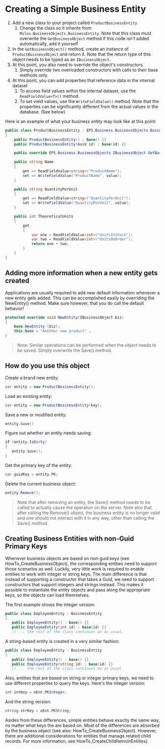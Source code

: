 # Creating a Simple Business Entity

1) Add a new class to your project called ```ProductBusinessEntity```
   1) Change the class so it inherits from ```Milos.BusinessObjects.BusinessEntity```. Note that this class must overwrite the ```GetBusinessObject``` method if this code isn't added automatically, add it yourself.
2) In the ```GetBusinessObject()``` method, create an instance of ```ProductBusinessObject``` and return it. Note that the return type of this object needs to be typed as an ```IBusinessObject```.
3) At this point, you also need to override the object's constructors.
   1) Simply override  two overloaded constructors with calls to their base methods only.
4) At this point, you can add properties that reference data in the internal dataset
   1) To access field values within the internal dataset, use the ```ReadFieldValue<T>()``` method.
   2) To set vield values, use the ```WriteFieldValue()``` method. Note that the properties can be significantly different from the actual values in the database. (See below)
  
Here is an example of what your business entity may look like at this point:

```cs
public class ProductBusinessEntity : EPS.Business.BusinessObjects.BusinessEntity 
{
    public ProductBusinessEntity() : base() {}
    public ProductBusinessEntity(Guid id) : base(id) {}

    public override EPS.Business.BusinessObjects.IBusinessObject GetBusinessObject() => new ProductBusinessObject();

    public string Name
    {
        get => ReadFieldValue<string>("ProductName");
        set => WriteFieldValue("ProductName", value);
    }

    public string QuantityPerUnit
    {
        get => ReadFieldValue<string>("QuantityPerUnit");
        set => WriteFieldValue("QuantityPerUnit", value);
    }

    public int TheoreticalUnits
    {
        get
        {
            var one = ReadFieldValue<int>("UnitsInStock");
            var two = ReadFieldValue<int>("UnitsOnOrder");
            return one + two;
        }
    }
}
```
 
## Adding more information when a new entity gets created

Applications are usually required to add new default information whenever a new entity gets added. This can be accomplished easily by overriding the NewEntity() method. Make sure however, that you do call the default behavior!

```cs
protected override void NewEntity(IBusinessObject biz)
{
    base.NewEntity (biz);
    this.Name = "Another new product" ;
}
```

> Note: Similar operations can be performed when the object needs to be saved. Simply overwrite the Save() method.

## How do you use this object

Create a brand new entity:

```cs
var entity = new ProductBusinessEntity();
```

Load an existing entity:

```cs
var entity = new ProductBusinessEntity(key);
```

Save a new or modified entity:

```cs
entity.Save()
```

Figure out whether an entity needs saving:

```cs
if (entity.IsDirty) 
{
   entity.Save();
}
```

Get the primary key of the entity:

```cs
var guidKey = entity.PK;
```

Delete the current business object:

```cs
entity.Remove();
```

> Note that after removing an entity, the Save() method needs to be called to actually cause the operation on the server. Note also that after calling the Remove() object, the business entity is no longer valid and one should not interact with it in any way, other than calling the Save() method.
 
## Creating Business Entities with non-Guid Primary Keys

Whenever business objects are based on non-guid keys (see HowTo_CreateBusinessObject), the corresponding entities need to support those scenarios as well. Luckily, very little work is required to enable entities to work with integer or string keys. The main difference is that instead of supporting a constructor that takes a Guid, we need to support constructors that support integers and strings instead. This makes it possible to instantiate the entity objects and pass along the appropriate keys, so the objects can load themselves.

The first example shows the integer version:

```cs
public class EmployeeEntity : BusinessEntity 
{
   public EmployeeEntity() : base() {}
   public EmployeeEntity(int id) : base(id) {}
   // ... the rest of the class continues on as usual.
```

A string-based entity is created in a very similar fashion:

```cs
public class EmployeeEntity : BusinessEntity 
{
   public EmployeeEntity() : base() {}
   public EmployeeEntity(string id) : base(id) {}
   // ... the rest of the class continues on as usual.
```

Also, entities that are based on string or integer primary keys, we need to use different properties to query the keys. Here's the integer version:

```cs
int intKey = oEnt.PKInteger;
```

And the string version:

```cs
string strKey = oEnt.PKString;
```

Asides from these differences, simple entities behave exactly the same way, no matter what keys the are based on. Most of the differences are absorbed by the business object (see also: HowTo_CreateBusinessObject). However, there are additional considerations for entities that manage related child records. For more information, see HowTo_CreateChildItemsInEntities).
